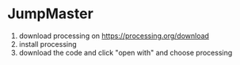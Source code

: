 # JumpMaster
  
1. download processing on https://processing.org/download
2. install processing
3. download the code and click "open with" and choose processing
